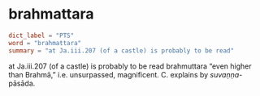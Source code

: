 # brahmattara

``` toml
dict_label = "PTS"
word = "brahmattara"
summary = "at Ja.iii.207 (of a castle) is probably to be read"
```

at Ja.iii.207 (of a castle) is probably to be read brahmuttara “even higher than Brahmā,” i.e. unsurpassed, magnificent. C. explains by *suvaṇṇa\-* pāsāda.

